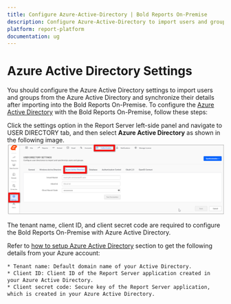 ```yaml
---
title: Configure Azure-Active-Directory | Bold Reports On-Premise
description: Configure Azure-Active-Directory to import users and groups and synchronize their details after importing into the Bold Reports On-Premise.
platform: report-platform
documentation: ug
---
```


# Azure Active Directory Settings

You should configure the Azure Active Directory settings to import users and groups from the Azure Active Directory and synchronize their details after importing into the Bold Reports On-Premise. To configure the [Azure Active Directory](https://azure.microsoft.com/en-us/services/active-directory/) with the Bold Reports On-Premise, follow these steps:

Click the settings option in the Report Server left-side panel and navigate to USER DIRECTORY tab, and then select **Azure Active Directory** as shown in the following image.
![Azure Active Directory Settings](/static/assets/on-premise/images/settings/azure-active-directory-settings.png)

The tenant name, client ID, and client secret code are required to configure the Bold Reports On-Premise with Azure Active Directory.

Refer to [how to setup Azure Active Directory](/on-premise/how-to/set-up-azure-active-directory/) section to get the following details from your Azure account:

    * Tenant name: Default domain name of your Active Directory.
    * Client ID: Client ID of the Report Server application created in your Azure Active Directory.
    * Client secret code: Secure key of the Report Server application, which is created in your Azure Active Directory.